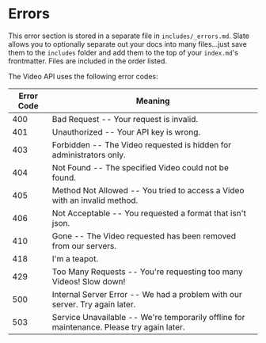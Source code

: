 # Errors

<aside class="notice">
This error section is stored in a separate file in <code>includes/_errors.md</code>. Slate allows you to optionally separate out your docs into many files...just save them to the <code>includes</code> folder and add them to the top of your <code>index.md</code>'s frontmatter. Files are included in the order listed.
</aside>

The Video API uses the following error codes:


Error Code | Meaning
---------- | -------
400 | Bad Request -- Your request is invalid.
401 | Unauthorized -- Your API key is wrong.
403 | Forbidden -- The Video requested is hidden for administrators only.
404 | Not Found -- The specified Video could not be found.
405 | Method Not Allowed -- You tried to access a Video with an invalid method.
406 | Not Acceptable -- You requested a format that isn't json.
410 | Gone -- The Video requested has been removed from our servers.
418 | I'm a teapot.
429 | Too Many Requests -- You're requesting too many Videos! Slow down!
500 | Internal Server Error -- We had a problem with our server. Try again later.
503 | Service Unavailable -- We're temporarily offline for maintenance. Please try again later.
